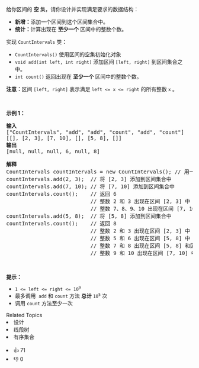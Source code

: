 <p>给你区间的 <strong>空</strong> 集，请你设计并实现满足要求的数据结构：</p>

<ul> 
 <li><strong>新增：</strong>添加一个区间到这个区间集合中。</li> 
 <li><strong>统计：</strong>计算出现在 <strong>至少一个</strong> 区间中的整数个数。</li> 
</ul>

<p>实现 <code>CountIntervals</code> 类：</p>

<ul> 
 <li><code>CountIntervals()</code> 使用区间的空集初始化对象</li> 
 <li><code>void add(int left, int right)</code> 添加区间 <code>[left, right]</code> 到区间集合之中。</li> 
 <li><code>int count()</code> 返回出现在 <strong>至少一个</strong> 区间中的整数个数。</li> 
</ul>

<p><strong>注意：</strong>区间 <code>[left, right]</code> 表示满足 <code>left &lt;= x &lt;= right</code> 的所有整数 <code>x</code> 。</p>

<p>&nbsp;</p>

<p><strong>示例 1：</strong></p>

<pre>
<strong>输入</strong>
["CountIntervals", "add", "add", "count", "add", "count"]
[[], [2, 3], [7, 10], [], [5, 8], []]
<strong>输出</strong>
[null, null, null, 6, null, 8]

<strong>解释</strong>
CountIntervals countIntervals = new CountIntervals(); // 用一个区间空集初始化对象
countIntervals.add(2, 3);  // 将 [2, 3] 添加到区间集合中
countIntervals.add(7, 10); // 将 [7, 10] 添加到区间集合中
countIntervals.count();    // 返回 6
                           // 整数 2 和 3 出现在区间 [2, 3] 中
                           // 整数 7、8、9、10 出现在区间 [7, 10] 中
countIntervals.add(5, 8);  // 将 [5, 8] 添加到区间集合中
countIntervals.count();    // 返回 8
                           // 整数 2 和 3 出现在区间 [2, 3] 中
                           // 整数 5 和 6 出现在区间 [5, 8] 中
                           // 整数 7 和 8 出现在区间 [5, 8] 和区间 [7, 10] 中
                           // 整数 9 和 10 出现在区间 [7, 10] 中</pre>

<p>&nbsp;</p>

<p><strong>提示：</strong></p>

<ul> 
 <li><code>1 &lt;= left &lt;= right &lt;= 10<sup>9</sup></code></li> 
 <li>最多调用&nbsp; <code>add</code> 和 <code>count</code> 方法 <strong>总计</strong> <code>10<sup>5</sup></code> 次</li> 
 <li>调用 <code>count</code> 方法至少一次</li> 
</ul>

<div><div>Related Topics</div><div><li>设计</li><li>线段树</li><li>有序集合</li></div></div><br><div><li>👍 71</li><li>👎 0</li></div>